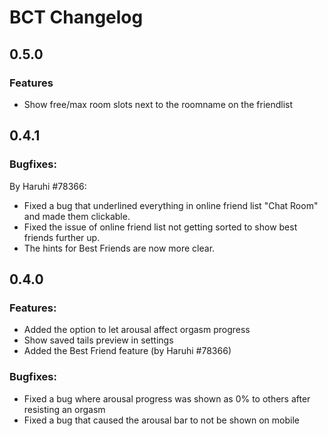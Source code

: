 # BCT Changelog
## 0.5.0
### Features
- Show free/max room slots next to the roomname on the friendlist

## 0.4.1
### Bugfixes:
By Haruhi #78366: 
- Fixed a bug that underlined everything in online friend list "Chat Room" and made them clickable.
- Fixed the issue of online friend list not getting sorted to show best friends further up.
- The hints for Best Friends are now more clear.

## 0.4.0
### Features:
- Added the option to let arousal affect orgasm progress
- Show saved tails preview in settings
- Added the Best Friend feature (by Haruhi #78366)

### Bugfixes:
- Fixed a bug where arousal progress was shown as 0% to others after resisting an orgasm
- Fixed a bug that caused the arousal bar to not be shown on mobile
